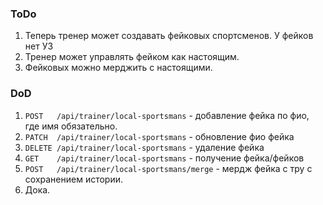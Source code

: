 ### ToDo
1. Теперь тренер может создавать фейковых спортсменов. 
   У фейков нет УЗ
2. Тренер может управлять фейком как настоящим.
3. Фейковых можно мерджить с настоящими.

### DoD
1. `POST   /api/trainer/local-sportsmans`       - добавление фейка по фио, где имя обязательно.
2. `PATCH  /api/trainer/local-sportsmans`       - обновление фио фейка
3. `DELETE /api/trainer/local-sportsmans`       - удаление фейка
4. `GET    /api/trainer/local-sportsmans`       - получение фейка/фейков
5. `POST   /api/trainer/local-sportsmans/merge` - мердж фейка с тру с сохранением истории.
6. Дока.
